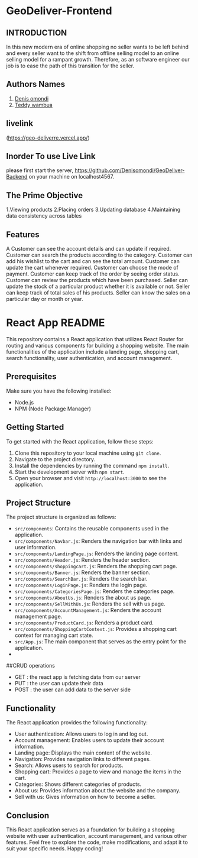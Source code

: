 # GeoDeliver-Frontend
 
 ## INTRODUCTION 
In this new modern era of online shopping no seller wants to be left behind and every seller want to the shift from offline selling model to an online selling model for a rampant growth.
Therefore, as an software engineer our job is to ease the path of this transition for the seller.
## Authors Names
1. [Denis omondi](https://github.com/Denisomondi)
5. [Teddy wambua](https://github.com/teddy5456)

## livelink
(https://geo-deliverre.vercel.app/)
## Inorder To use Live Link
please first start the server, https://github.com/Denisomondi/GeoDeliver-Backend on your machine on localhost4567.

## The Prime Objective 
1.Viewing products
2.Placing orders
3.Updating database
4.Maintaining data consistency across tables

   ## Features 
   A Customer can see the account details and can update if required.
    Customer can search the products according to the category.
    Customer can add his wishlist to the cart and can see the total amount.
    Customer can update the cart whenever required.
    Customer can choose the mode of payment.
    Customer can keep track of the order by seeing order status.
    Customer can review the products which have been purchased.
    Seller can update the stock of a particular product whether it is available or not.
    Seller can keep track of total sales of his products.
    Seller can know the sales on a particular day or month or year. 
# React App README

This repository contains a React application that utilizes React Router for routing and various components for building a shopping website. The main functionalities of the application include a landing page, shopping cart, search functionality, user authentication, and account management.

## Prerequisites

Make sure you have the following installed:

- Node.js
- NPM (Node Package Manager)

## Getting Started

To get started with the React application, follow these steps:

1. Clone this repository to your local machine using `git clone`.
2. Navigate to the project directory.
3. Install the dependencies by running the command `npm install`.
4. Start the development server with `npm start`.
5. Open your browser and visit `http://localhost:3000` to see the application.

## Project Structure

The project structure is organized as follows:

- `src/components`: Contains the reusable components used in the application.
- `src/components/Navbar.js`: Renders the navigation bar with links and user information.
- `src/components/LandingPage.js`: Renders the landing page content.
- `src/components/Header.js`: Renders the header section.
- `src/components/shoppingcart.js`: Renders the shopping cart page.
- `src/components/Banner.js`: Renders the banner section.
- `src/components/SearchBar.js`: Renders the search bar.
- `src/components/LoginPage.js`: Renders the login page.
- `src/components/CategoriesPage.js`: Renders the categories page.
- `src/components/AboutUs.js`: Renders the about us page.
- `src/components/SellWithUs.js`: Renders the sell with us page.
- `src/components/AccountManagement.js`: Renders the account management page.
- `src/components/ProductCard.js`: Renders a product card.
- `src/components/ShoppingCartContext.js`: Provides a shopping cart context for managing cart state.
- `src/App.js`: The main component that serves as the entry point for the application.
-
##CRUD operations
- GET  : the react app is fetching data from our server
- PUT : the user can update their data
- POST : the user can add data to the server side

## Functionality

The React application provides the following functionality:

- User authentication: Allows users to log in and log out.
- Account management: Enables users to update their account information.
- Landing page: Displays the main content of the website.
- Navigation: Provides navigation links to different pages.
- Search: Allows users to search for products.
- Shopping cart: Provides a page to view and manage the items in the cart.
- Categories: Shows different categories of products.
- About us: Provides information about the website and the company.
- Sell with us: Gives information on how to become a seller.


## Conclusion

This React application serves as a foundation for building a shopping website with user authentication, account management, and various other features. Feel free to explore the code, make modifications, and adapt it to suit your specific needs. Happy coding!

